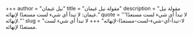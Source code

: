 +++
author = "نيل غيمان"
title = "مقولة نيل غيمان"
description = "مقولة نيل غيمان: لا تبدأ أي شيء لست مستعدًا لإنهائه."
quote = '''لا تبدأ أي شيء لست مستعدًا لإنهائه.''' 
slug = "لا-تبدأ-أي-شيء-لست-مستعدًا-لإنهائه"
+++
لا تبدأ أي شيء لست مستعدًا لإنهائه.
